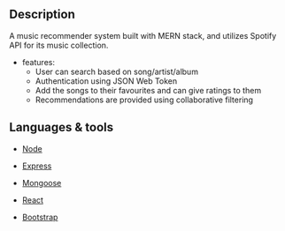 ## Description

A music recommender system built with MERN stack, and utilizes Spotify API for its music collection. 


* features:
  * User can search based on song/artist/album
  * Authentication using JSON Web Token
  * Add the songs to their favourites and can give ratings to them
  * Recommendations are provided using collaborative filtering
  


## Languages & tools

- [Node](https://nodejs.org/en/)

- [Express](https://expressjs.com/)

- [Mongoose](https://mongoosejs.com/)

- [React](https://reactjs.org/)

- [Bootstrap](https://getbootstrap.com/docs/4.4/getting-started/introduction/)
